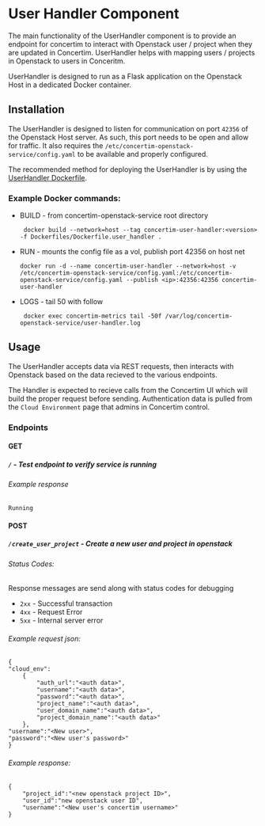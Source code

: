 # User Handler Component

The main functionality of the UserHandler component is to provide an endpoint for concertim to interact with Openstack user / project when they are updated in Concertim. UserHandler helps with mapping users / projects in Openstack to users in Conceritm.

UserHandler is designed to run as a Flask application on the Openstack Host in a dedicated Docker container.

## Installation

The UserHandler is designed to listen for communication on port `42356` of the Openstack Host server. As such, this port needs to be open and allow for traffic. It also requires the `/etc/concertim-openstack-service/config.yaml` to be available and properly configured.

The recommended method for deploying the UserHandler is by using the [UserHandler Dockerfile](/Dockerfiles/Dockerfile.user_handler).

### Example Docker commands:
- BUILD - from concertim-openstack-service root directory
    ``````
     docker build --network=host --tag concertim-user-handler:<version> -f Dockerfiles/Dockerfile.user_handler .
    ``````
- RUN - mounts the config file as a vol, publish port 42356 on host net
    ``````
    docker run -d --name concertim-user-handler --network=host -v /etc/concertim-openstack-service/config.yaml:/etc/concertim-openstack-service/config.yaml --publish <ip>:42356:42356 concertim-user-handler
    ``````
- LOGS - tail 50 with follow
    ``````
     docker exec concertim-metrics tail -50f /var/log/concertim-openstack-service/user-handler.log
     ``````

## Usage

The UserHandler accepts data via REST requests, then interacts with Openstack based on the data recieved to the various endpoints.

The Handler is expected to recieve calls from the Concertim UI which will build the proper request before sending. Authentication data is pulled from the `Cloud Environment` page that admins in Concertim control.

### Endpoints

#### GET

##### `/` - Test endpoint to verify service is running

###### Example response

``````
Running
``````

#### POST

##### `/create_user_project` - Create a new user and project in openstack

###### Status Codes:

Response messages are send along with status codes for debugging

- `2xx` - Successful transaction
- `4xx` - Request Error
- `5xx` - Internal server error

###### Example request json:
``````
{
"cloud_env":
    {
        "auth_url":"<auth data>",
        "username":"<auth data>",
        "password":"<auth data>",
        "project_name":"<auth data>",
        "user_domain_name":"<auth data>",
        "project_domain_name":"<auth data>"
    },
"username":"<New user>",
"password":"<New user's password>"
}   
``````
###### Example response:

``````
{
    "project_id":"<new openstack project ID>",
    "user_id":"new openstack user ID",
    "username":"<New user's concertim username>"
}
``````